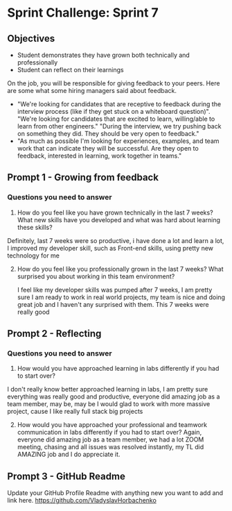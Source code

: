 # Sprint Challenge: Sprint 7

## Objectives

- Student demonstrates they have grown both technically and professionally
- Student can reflect on their learnings

On the job, you will be responsible for giving feedback to your peers. Here are some what some hiring managers said about feedback.
- "We're looking for candidates that are receptive to feedback during the interview process (like if they get stuck on a whiteboard question)". "We're looking for candidates that are excited to learn, willing/able to learn from other engineers." "During the interview, we try pushing back on something they did. They should be very open to feedback."
- "As much as possible I'm looking for experiences, examples, and team work that can indicate they will be successful. Are they open to feedback, interested in learning, work together in teams."

## Prompt 1 - Growing from feedback

### Questions you need to answer

1. How do you feel like you have grown technically in the last 7 weeks? What new skills have you developed and what was hard about learning these skills?

  Definitely, last 7 weeks were so productive, i have done a lot and learn a lot, I improved my developer skill, such as Front-end skills, using pretty new technology for me

2. How do you feel like you professionally grown in the last 7 weeks? What surprised you about working in this team environment?

	I feel like my developer skills was pumped after 7 weeks, I am pretty sure I am ready to work in real world projects, my team is nice and doing great job and I haven't any surprised with them. This 7 weeks were really good 
	

## Prompt 2 - Reflecting 

### Questions you need to answer

1. How would you have approached learning in labs differently if you had to start over?

I don't really know better  approached learning in labs, I am pretty sure everything was really good and productive, everyone did amazing job as a team member, may be, may be I would glad to work with more massive project, cause I like really full stack big projects

2. How would you have approached your professional and teamwork communication in labs differently if you had to start over?
	Again, everyone did amazing job as a team member, we had a lot ZOOM meeting, chasing and all issues was resolved instantly, my TL did AMAZING job and I do appreciate it.  
	
## Prompt 3 - GitHub Readme

Update your GitHub Profile Readme with anything new you want to add and link here.
	https://github.com/VladyslavHorbachenko
